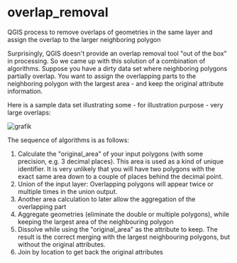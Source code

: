 # overlap_removal
QGIS process to remove overlaps of geometries in the same layer and assign the overlap to the larger neighboring polygon

Surprisingly, QGIS doesn't provide an overlap removal tool "out of the box" in processing. So we came up with this solution of a combination of algorithms.
Suppose you have a dirty data set where neighboring polygons partially overlap. You want to assign the overlapping parts to the neighboring polygon with the largest area - and keep the original attribute information.

Here is a sample data set illustrating some - for illustration purpose - very large overlaps:

![grafik](https://github.com/qgis-ch/overlap_removal/assets/884476/333a74cb-7bb0-40bc-ab2c-2e13ddc3d624)

The sequence of algorithms is as follows:

1. Calculate the "original_area" of your input polygons (with some precision, e.g. 3 decimal places). This area is used as a kind of unique identifier. It is very unlikely that you will have two polygons with the exact same area down to a couple of places behind the decimal point.
2. Union of the input layer: Overlapping polygons will appear twice or multiple times in the union output.
3. Another area calculation to later allow the aggregation of the overlapping part
4. Aggregate geometries (eliminate the double or multiple polygons), while keeping the largest area of the neighbouring polygon
5. Dissolve while using the "original_area" as the attribute to keep. The result is the correct merging with the largest neighbouring polygons, but without the original attributes.
6. Join by location to get back the original attributes

